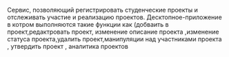 Сервис, позволяющий регистрировать студенческие проекты и отслеживать участие и реализацию проектов.
Десктопное-приложение в котром выполняются такие функции как
(добваить в проект,редактровать проект, изменение описание проекта ,изменение статуса проекта,удалить проект,манипуляции над участниками проекта , утвердить проект , аналитика проектов 
